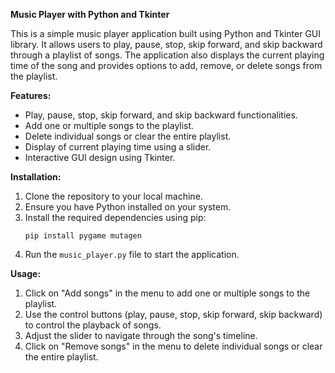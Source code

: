 **Music Player with Python and Tkinter**

This is a simple music player application built using Python and Tkinter GUI library. It allows users to play, pause, stop, skip forward, and skip backward through a playlist of songs. The application also displays the current playing time of the song and provides options to add, remove, or delete songs from the playlist.

**Features:**
- Play, pause, stop, skip forward, and skip backward functionalities.
- Add one or multiple songs to the playlist.
- Delete individual songs or clear the entire playlist.
- Display of current playing time using a slider.
- Interactive GUI design using Tkinter.

**Installation:**
1. Clone the repository to your local machine.
2. Ensure you have Python installed on your system.
3. Install the required dependencies using pip:
   ```
   pip install pygame mutagen
   ```
4. Run the `music_player.py` file to start the application.

**Usage:**
1. Click on "Add songs" in the menu to add one or multiple songs to the playlist.
2. Use the control buttons (play, pause, stop, skip forward, skip backward) to control the playback of songs.
3. Adjust the slider to navigate through the song's timeline.
4. Click on "Remove songs" in the menu to delete individual songs or clear the entire playlist.
